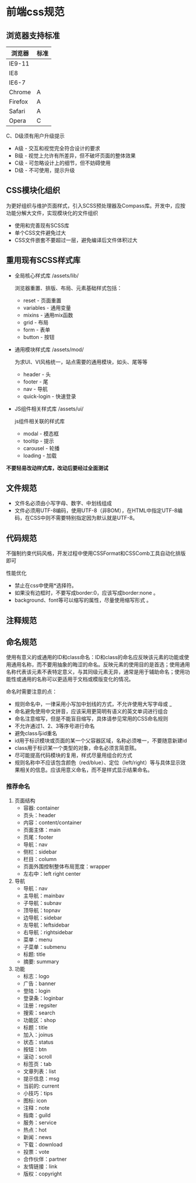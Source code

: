 # 前端css规范
## 浏览器支持标准
| 浏览器 | 标准 |
| ------------ | ------------- |
| IE9-11 |  |
| IE8 |  |
| IE6-7|
|Chrome| A |
|Firefox| A |
|Safari| A |
|Opera| C |

C、D级须有用户升级提示

* A级 - 交互和视觉完全符合设计的要求
* B级 - 视觉上允许有所差异，但不破坏页面的整体效果
* C级 - 可忽略设计上的细节，但不妨碍使用
* D级 - 不可使用，提示升级

## CSS模块化组织
为更好组织与维护页面样式，引入SCSS预处理器及Compass库。开发中，应按功能分解大文件，实现模块化的文件组织

* 使用和完善现有SCSS库
* 单个CSS文件避免过大
* CSS文件嵌套不要超过一层，避免编译后文件体积过大

## 重用现有SCSS样式库
* 全局核心样式库 /assets/lib/
	
	浏览器重置、排版、布局、元素基础样式包括：
	
	* reset - 页面重置
	* variables - 通用变量
	* mixins - 通用mix函数
	* grid - 布局
	* form - 表单
	* button - 按钮
	
* 通用模块样式库 /assets/mod/

	为求UI、VI风格统一，站点需要的通用模块，如头、尾等等

	* header - 头
	* footer - 尾
	* nav - 导航
	* quick-login - 快速登录
	
	
* JS组件相关样式库 /assets/ui/

	js组件相关联的样式库

	* modal - 模态框
	* tooltip - 提示
	* carousel - 轮播
	* loading - 加载
	

**不要轻易改动样式库，改动后要经过全面测试**

## 文件规范
* 文件名必须由小写字母、数字、中划线组成 
* 文件必须用UTF-8编码，使用UTF-8（非BOM），在HTML中指定UTF-8编码，在CSS中则不需要特别指定因为默认就是UTF-8。 

## 代码规范
不强制约束代码风格，开发过程中使用CSSFormat和CSSComb工具自动化排版即可

性能优化

* 禁止在css中使用*选择符。 
* 如果没有边框时，不要写成border:0，应该写成border:none 。 
* background、font等可以缩写的属性，尽量使用缩写形式 。

## 注释规范

## 命名规范
使用有意义的或通用的ID和class命名：ID和class的命名应反映该元素的功能或使用通用名称，而不要用抽象的晦涩的命名。反映元素的使用目的是首选；使用通用名称代表该元素不表特定意义，与其同级元素无异，通常是用于辅助命名；使用功能性或通用的名称可以更适用于文档或模版变化的情况。 

命名时需要注意的点： 

* 规则命名中，一律采用小写加中划线的方式，不允许使用大写字母或 _ 
* 命名避免使用中文拼音，应该采用更简明有语义的英文单词进行组合 
* 命名注意缩写，但是不能盲目缩写，具体请参见常用的CSS命名规则 
* 不允许通过1、2、3等序号进行命名 
* 避免class与id重名 
* id用于标识模块或页面的某一个父容器区域，名称必须唯一，不要随意新建id 
* class用于标识某一个类型的对象，命名必须言简意赅。 
* 尽可能提高代码模块的复用，样式尽量用组合的方式 
* 规则名称中不应该包含颜色（red/blue）、定位（left/right）等与具体显示效果相关的信息。应该用意义命名，而不是样式显示结果命名。

### 推荐命名

1. 页面结构
	* 容器: container
	* 页头：header
	* 内容：content/container
	* 页面主体：main
	* 页尾：footer
	* 导航：nav
	* 侧栏：sidebar
	* 栏目：column
	* 页面外围控制整体布局宽度：wrapper
	* 左右中：left right center
2. 导航
    * 导航：nav
    * 主导航：mainbav
    * 子导航：subnav
    * 顶导航：topnav
    * 边导航：sidebar
    * 左导航：leftsidebar
    * 右导航：rightsidebar
    * 菜单：menu
    * 子菜单：submenu
    * 标题: title
    * 摘要: summary
3. 功能
    * 标志：logo
    * 广告：banner
    * 登陆：login
    * 登录条：loginbar
    * 注册：regsiter
    * 搜索：search
    * 功能区：shop
    * 标题：title
    * 加入：joinus
    * 状态：status
    * 按钮：btn
    * 滚动：scroll
    * 标签页：tab
    * 文章列表：list
    * 提示信息：msg
    * 当前的: current
    * 小技巧：tips
    * 图标: icon
    * 注释：note
    * 指南：guild
    * 服务：service
    * 热点：hot
    * 新闻：news
    * 下载：download
    * 投票：vote
    * 合作伙伴：partner
    * 友情链接：link
    * 版权：copyright



	

